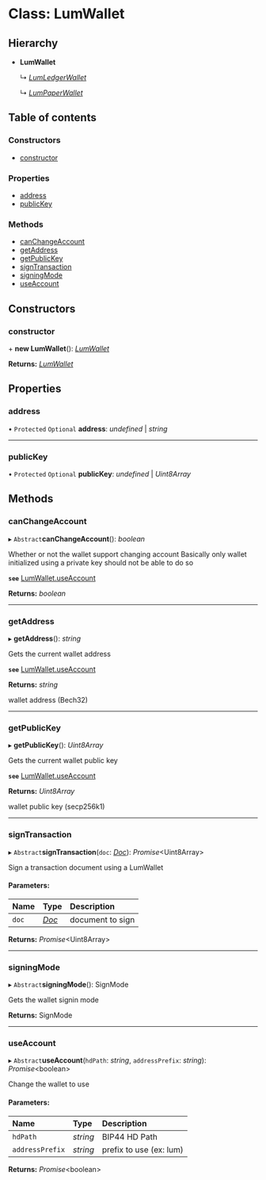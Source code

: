 # Class: LumWallet

## Hierarchy

* **LumWallet**

  ↳ [*LumLedgerWallet*](lumledgerwallet.md)

  ↳ [*LumPaperWallet*](lumpaperwallet.md)

## Table of contents

### Constructors

- [constructor](lumwallet.md#constructor)

### Properties

- [address](lumwallet.md#address)
- [publicKey](lumwallet.md#publickey)

### Methods

- [canChangeAccount](lumwallet.md#canchangeaccount)
- [getAddress](lumwallet.md#getaddress)
- [getPublicKey](lumwallet.md#getpublickey)
- [signTransaction](lumwallet.md#signtransaction)
- [signingMode](lumwallet.md#signingmode)
- [useAccount](lumwallet.md#useaccount)

## Constructors

### constructor

\+ **new LumWallet**(): [*LumWallet*](lumwallet.md)

**Returns:** [*LumWallet*](lumwallet.md)

## Properties

### address

• `Protected` `Optional` **address**: *undefined* \| *string*

___

### publicKey

• `Protected` `Optional` **publicKey**: *undefined* \| *Uint8Array*

## Methods

### canChangeAccount

▸ `Abstract`**canChangeAccount**(): *boolean*

Whether or not the wallet support changing account
Basically only wallet initialized using a private key should not be able to do so

**`see`** [LumWallet.useAccount](lumwallet.md#useaccount)

**Returns:** *boolean*

___

### getAddress

▸ **getAddress**(): *string*

Gets the current wallet address

**`see`** [LumWallet.useAccount](lumwallet.md#useaccount)

**Returns:** *string*

wallet address (Bech32)

___

### getPublicKey

▸ **getPublicKey**(): *Uint8Array*

Gets the current wallet public key

**`see`** [LumWallet.useAccount](lumwallet.md#useaccount)

**Returns:** *Uint8Array*

wallet public key (secp256k1)

___

### signTransaction

▸ `Abstract`**signTransaction**(`doc`: [*Doc*](../interfaces/lumtypes.doc.md)): *Promise*<Uint8Array\>

Sign a transaction document using a LumWallet

#### Parameters:

Name | Type | Description |
:------ | :------ | :------ |
`doc` | [*Doc*](../interfaces/lumtypes.doc.md) | document to sign    |

**Returns:** *Promise*<Uint8Array\>

___

### signingMode

▸ `Abstract`**signingMode**(): SignMode

Gets the wallet signin mode

**Returns:** SignMode

___

### useAccount

▸ `Abstract`**useAccount**(`hdPath`: *string*, `addressPrefix`: *string*): *Promise*<boolean\>

Change the wallet to use

#### Parameters:

Name | Type | Description |
:------ | :------ | :------ |
`hdPath` | *string* | BIP44 HD Path   |
`addressPrefix` | *string* | prefix to use (ex: lum)    |

**Returns:** *Promise*<boolean\>
